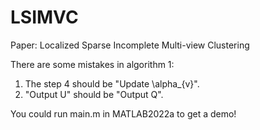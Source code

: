 # LSIMVC
Paper: Localized Sparse Incomplete Multi-view Clustering

There are some mistakes in algorithm 1:
1. The step 4 should be "Update \alpha_{v}".
2. "Output U" should be "Output Q".



You could run main.m in MATLAB2022a to get a demo! 

